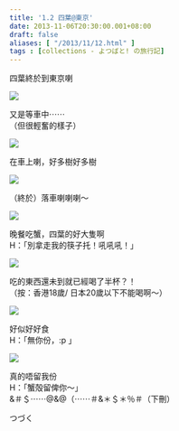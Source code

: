 ```yaml
---
title: '1.2 四葉@東京'
date: 2013-11-06T20:30:00.001+08:00
draft: false
aliases: [ "/2013/11/12.html" ]
tags : [collections - よつばと! の旅行記]
---
```


四葉終於到東京喇  

[![](https://1.bp.blogspot.com/-UiJZ8Uz54HA/XCW6Zw426EI/AAAAAAAACZg/cXMcqAQbHZMhMoXSB3Mzr4Xu5ayIj1Z7ACLcBGAs/s640/52.jpg)](https://1.bp.blogspot.com/-UiJZ8Uz54HA/XCW6Zw426EI/AAAAAAAACZg/cXMcqAQbHZMhMoXSB3Mzr4Xu5ayIj1Z7ACLcBGAs/s1600/52.jpg)

又是等車中⋯⋯  
（但很輕奮的樣子）  

[![](https://4.bp.blogspot.com/-ZSvK0IPePXg/XCW6gceG_NI/AAAAAAAACZo/8DMwnaIrHH0eIv7fa2YJwZpar3OcK6gbACLcBGAs/s640/53.jpg)](https://4.bp.blogspot.com/-ZSvK0IPePXg/XCW6gceG_NI/AAAAAAAACZo/8DMwnaIrHH0eIv7fa2YJwZpar3OcK6gbACLcBGAs/s1600/53.jpg)

在車上喇，好多樹好多樹  

[![](https://3.bp.blogspot.com/-KHJb51eSgpM/XCW6m7L0hWI/AAAAAAAACZs/bfZ2sSMKxvIf9NWZZap9VbeIcsRgBUCZQCLcBGAs/s640/54.jpg)](https://3.bp.blogspot.com/-KHJb51eSgpM/XCW6m7L0hWI/AAAAAAAACZs/bfZ2sSMKxvIf9NWZZap9VbeIcsRgBUCZQCLcBGAs/s1600/54.jpg)

（終於）落車喇喇喇～  

[![](https://1.bp.blogspot.com/-Uf951iKNQ6c/XCW6t2aU72I/AAAAAAAACZ0/53to_pVHfigA-7G69EGEzcimlATe_kdlgCLcBGAs/s640/55.jpg)](https://1.bp.blogspot.com/-Uf951iKNQ6c/XCW6t2aU72I/AAAAAAAACZ0/53to_pVHfigA-7G69EGEzcimlATe_kdlgCLcBGAs/s1600/55.jpg)

晚餐吃蟹，四葉的好大隻啊  
H：「別拿走我的筷子托！吼吼吼！」  

[![](https://3.bp.blogspot.com/-6cVmfG5RHn0/XCW60fWOt2I/AAAAAAAACZ8/7P_2wccwq7MflmOiULBkakho4p_whvSkwCLcBGAs/s640/56.jpg)](https://3.bp.blogspot.com/-6cVmfG5RHn0/XCW60fWOt2I/AAAAAAAACZ8/7P_2wccwq7MflmOiULBkakho4p_whvSkwCLcBGAs/s1600/56.jpg)

吃的東西還未到就已經喝了半杯？！  
（按：香港18歲/ 日本20歲以下不能喝啊～）  

[![](https://1.bp.blogspot.com/-cA8GnfbXdgQ/XCW67AFbtGI/AAAAAAAACaE/sCqk6VTaOwMELtl9fBX8LEjpriFNZ65kwCLcBGAs/s640/57.jpg)](https://1.bp.blogspot.com/-cA8GnfbXdgQ/XCW67AFbtGI/AAAAAAAACaE/sCqk6VTaOwMELtl9fBX8LEjpriFNZ65kwCLcBGAs/s1600/57.jpg)

好似好好食  
H：「無你份，:p 」  

[![](https://2.bp.blogspot.com/-kIc0x0SURTw/XCW7B_3k4RI/AAAAAAAACaM/ZrZRpceCjvkTSLc7T7pIMvcDDMBTehpuQCLcBGAs/s640/58.jpg)](https://2.bp.blogspot.com/-kIc0x0SURTw/XCW7B_3k4RI/AAAAAAAACaM/ZrZRpceCjvkTSLc7T7pIMvcDDMBTehpuQCLcBGAs/s1600/58.jpg)

真的唔留我份  
H：「蟹殻留俾你～」  
&＃＄⋯⋯@&@（⋯⋯＃&＊＄＊％＃（下刪）  
  
  
  
  
つづく